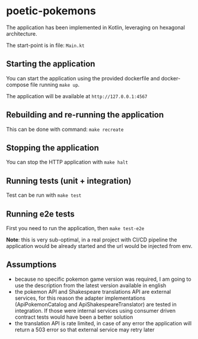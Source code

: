 # poetic-pokemons

The application has been implemented in Kotlin, leveraging on hexagonal architecture.

The start-point is in file: ```Main.kt```

## Starting the application
You can start the application using the provided dockerfile and docker-compose file running ```make up```.

The application will be available at ```http://127.0.0.1:4567```

## Rebuilding and re-running the application
This can be done with command: ```make recreate```

## Stopping the application
You can stop the HTTP application with ```make halt```

## Running tests (unit + integration)
Test can be run with ```make test```

## Running e2e tests
First you need to run the application, then ```make test-e2e```

**Note**: this is very sub-optimal, in a real project with CI/CD pipeline the application would be already started and
the url would be injected from env.

## Assumptions
- because no specific pokemon game version was required, I am going to use the description from the latest version available in english
- the pokemon API and Shakespeare translations API are external services, for this reason the adapter implementations (ApiPokemonCatalog and ApiShakespeareTranslator) are tested in integration. 
If those were internal services using consumer driven contract tests would have been a better solution
- the translation API is rate limited, in case of any error the application will return a 503 error so that external service may retry later